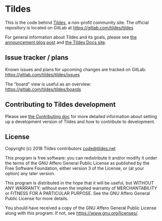 # Tildes

This is the code behind [Tildes](https://tildes.net), a non-profit community site. The official repository is located on GitLab at https://gitlab.com/tildes/tildes

For general information about Tildes and its goals, please see [the announcement blog post](https://blog.tildes.net/announcing-tildes) and [the Tildes Docs site](https://docs.tildes.net).

## Issue tracker / plans

Known issues and plans for upcoming changes are tracked on GitLab: https://gitlab.com/tildes/tildes/issues

The "board" view is useful as an overview: https://gitlab.com/tildes/tildes/boards

## Contributing to Tildes development

Please see [the Contributing doc](CONTRIBUTING.md) for more detailed information about setting up a development version of Tildes and how to contribute to development.

## License

Copyright (c) 2018 Tildes contributors <code@tildes.net>

This program is free software: you can redistribute it and/or modify it under the terms of the GNU Affero General Public License as published by the Free Software Foundation, either version 3 of the License, or (at your option) any later version.

This program is distributed in the hope that it will be useful, but WITHOUT ANY WARRANTY; without even the implied warranty of MERCHANTABILITY or FITNESS FOR A PARTICULAR PURPOSE. See the GNU Affero General Public License for more details.

You should have received a copy of the GNU Affero General Public License along with this program. If not, see <https://www.gnu.org/licenses/>.
